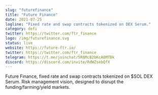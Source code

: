 ```yaml
---
slug: "futurefinance"
title: "Future Finance"
date: 2021-07-25
logline: "Fixed rate and swap contracts tokenized on DEX Serum."
category: defi
twitter: https://twitter.com/ftr_finance
logo: /img/futurefinance.svg
status: live
website: https://future-ftr.io/
twitter: https://twitter.com/ftr_finance
telegram: https://t.me/joinchat/5R6McB2bKcA0MTBk
discord: https://discord.com/invite/RdWZsebQfX
---
```


Future Finance, fixed rate and swap contracts tokenized on $SOL DEX Serum. Risk management vision, designed to disrupt the funding/farming/yield markets.
